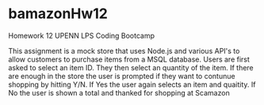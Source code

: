 # bamazonHw12
Homework 12 UPENN LPS Coding Bootcamp

This assignment is a mock store that uses Node.js and various API's to allow customers to purchase items from a MSQL database. 
Users are first asked to select an item ID.
They then select an quantity of the item.
If there are enough in the store the user is prompted if they want to contunue shopping by hitting Y/N.
If Yes the user again selects an item and quaitity. 
If No the user is shown a total and thanked for shopping at Scamazon

